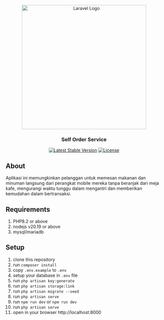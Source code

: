 <p align="center"><a href="https://laravel.com" target="_blank"><img src="https://raw.githubusercontent.com/laravel/art/master/logo-lockup/5%20SVG/2%20CMYK/1%20Full%20Color/laravel-logolockup-cmyk-red.svg" width="400" alt="Laravel Logo"></a></p>
<h3 align="center">Self Order Service</h3>

<p align="center">
<a href="https://packagist.org/packages/laravel/framework"><img src="https://img.shields.io/packagist/v/laravel/framework" alt="Latest Stable Version"></a>
<a href="https://packagist.org/packages/laravel/framework"><img src="https://img.shields.io/packagist/l/laravel/framework" alt="License"></a>
</p>

## About

Aplikasi ini memungkinkan pelanggan untuk memesan makanan dan minuman langsung dari perangkat mobile mereka tanpa beranjak dari meja kafe, mengurangi waktu tunggu dalam mengantri dan memberikan kemudahan dalam bertransaksi. 

## Requirements

1. PHP8.2 or above
2. nodejs v20.19 or above
3. mysql/mariadb


## Setup

1. clone this repository
2. run `composer install`
3. copy `.env.example` to `.env`
4. setup your database in `.env` file
5. run `php artisan key:generate`
6. run `php artisan storage:link`
7. run `php artisan migrate --seed`
8. run `php artisan serve`
9. run `npm run dev` or `npm run dev`
10. run `php artisan serve`
11. open in your browser http://localhost:8000
